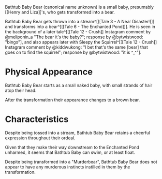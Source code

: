 Bathtub Baby Bear (canonical name unknown) is a small baby, presumably [[Henry and Liza]]'s, who gets transformed into a bear.

Bathtub Baby Bear gets thrown into a stream^[[[Tale 3 - A Near Disaster!]]] and transforms into a bear^[[[Tale 6 - The Enchanted Pond]]]. He is seen in the background of a later tale^[[[Tale 12 - Crush]] Instagram comment by @meliponin_a "The bear it's the baby?"; response by @bytwistwood: "bingo"], and also appears later with Sleepy the Squirrel^[[[Tale 12 - Crush]] Instagram comment by @kiddwukong: "I bet that's the same [bear] that goes on to find the squirrel"; response by @bytwistwood: "it is ^_^"].

# Physical Appearance
Bathtub Baby Bear starts as a small naked baby, with small strands of hair atop their head.

After the transformation their appearance changes to a brown bear.

# Characteristics
Despite being tossed into a stream, Bathtub Baby Bear retains a cheerful expression throughout their ordeal.

Given that they make their way downstream to the Enchanted Pond unharmed, it seems that Bathtub Baby can swim, or at least float.

Despite being transformed into a "Murderbear", Bathtub Baby Bear does not appear to have any murderous instincts instilled in them by the transformation.
